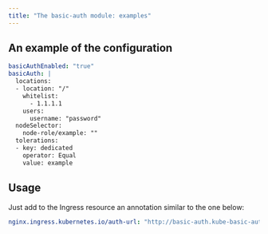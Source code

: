 ```yaml
---
title: "The basic-auth module: examples"
---
```


## An example of the configuration

```yaml
basicAuthEnabled: "true"
basicAuth: |
  locations:
  - location: "/"
    whitelist:
      - 1.1.1.1
    users:
      username: "password"
  nodeSelector:
    node-role/example: ""
  tolerations:
  - key: dedicated
    operator: Equal
    value: example
```

## Usage

Just add to the Ingress resource an annotation similar to the one below:

```yaml
nginx.ingress.kubernetes.io/auth-url: "http://basic-auth.kube-basic-auth.svc.cluster.local/"
```
